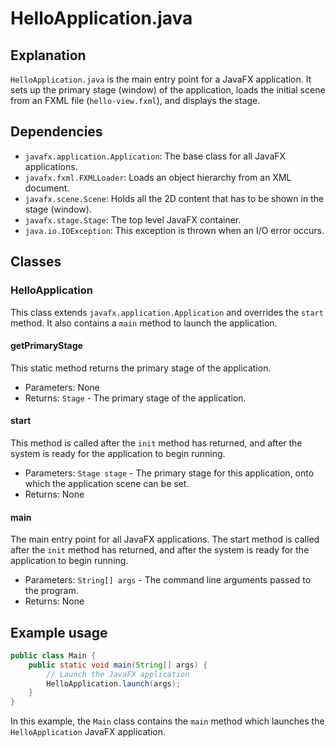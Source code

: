 # HelloApplication.java

## Explanation
`HelloApplication.java` is the main entry point for a JavaFX application. It sets up the primary stage (window) of the application, loads the initial scene from an FXML file (`hello-view.fxml`), and displays the stage.

## Dependencies
- `javafx.application.Application`: The base class for all JavaFX applications.
- `javafx.fxml.FXMLLoader`: Loads an object hierarchy from an XML document.
- `javafx.scene.Scene`: Holds all the 2D content that has to be shown in the stage (window).
- `javafx.stage.Stage`: The top level JavaFX container.
- `java.io.IOException`: This exception is thrown when an I/O error occurs.

## Classes
### HelloApplication
This class extends `javafx.application.Application` and overrides the `start` method. It also contains a `main` method to launch the application.

#### getPrimaryStage
This static method returns the primary stage of the application.
- Parameters: None
- Returns: `Stage` - The primary stage of the application.

#### start
This method is called after the `init` method has returned, and after the system is ready for the application to begin running.
- Parameters: `Stage stage` - The primary stage for this application, onto which the application scene can be set.
- Returns: None

#### main
The main entry point for all JavaFX applications. The start method is called after the `init` method has returned, and after the system is ready for the application to begin running.
- Parameters: `String[] args` - The command line arguments passed to the program.
- Returns: None

## Example usage
```java
public class Main {
    public static void main(String[] args) {
        // Launch the JavaFX application
        HelloApplication.launch(args);
    }
}
```
In this example, the `Main` class contains the `main` method which launches the `HelloApplication` JavaFX application.